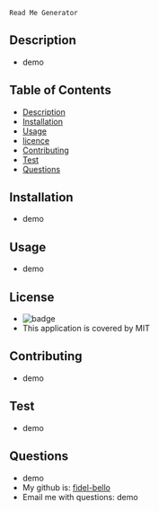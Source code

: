 
    Read Me Generator

   ## Description
   * demo

   ## Table of Contents
   * [Description](#Description)
   * [Installation](#Installation)
   * [Usage](#Usage)
   * [licence](#License)
   * [Contributing](#Contributing)
   * [Test](#Test)
   * [Questions](#Questions)
   
 

   ## Installation
   * demo 

   ## Usage 
   * demo

   ## License
   * ![badge](https://img.shields.io/badge/license-MIT-brightgreen)
   * This application is covered by MIT

   ## Contributing
   * demo 

   ## Test
   * demo 

   ## Questions
   * demo
   * My github is: [fidel-bello](https://github.com/fidel-bello)<br />
   * Email me with questions: demo<br /><br />

  